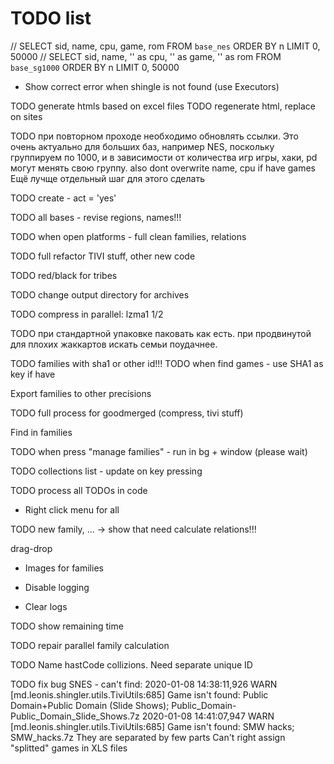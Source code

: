# TODO list

// SELECT sid, name, cpu, game, rom FROM `base_nes` ORDER BY n LIMIT 0, 50000
// SELECT sid, name, '' as cpu, '' as game, '' as rom FROM `base_sg1000` ORDER BY n LIMIT 0, 50000

- Show correct error when shingle is not found (use Executors)

TODO generate htmls based on excel files
TODO regenerate html, replace on sites

TODO при повторном проходе необходимо обновлять ссылки. Это очень актуально для больших баз, например NES,
поскольку группируем по 1000, и в зависимости от количества игр игры, хаки, pd могут менять свою группу.
also dont overwrite name, cpu if have games
Ещё лучще отдельный шаг для этого сделать

TODO create - act = 'yes'

TODO all bases - revise regions, names!!!

TODO when open platforms - full clean families, relations

TODO full refactor TIVI stuff, other new code

TODO red/black for tribes

TODO change output directory for archives

TODO compress in parallel: lzma1 1/2

TODO при стандартной упаковке паковать как есть. при продвинутой для плохих жаккартов искать семьи поудачнее.

TODO families with sha1 or other id!!!
TODO when find games - use SHA1 as key if have

Export families to other precisions

TODO full process for goodmerged (compress, tivi stuff)

Find in families

TODO when press "manage families" - run in bg + window (please wait)

TODO collections list - update on key pressing

TODO process all TODOs in code

* Right click menu for all

TODO new family, ... -> show that need calculate relations!!!

  drag-drop
  
  * Images for families

* Disable logging
* Clear logs

TODO show remaining time

TODO repair parallel family calculation

TODO Name hastCode collizions. Need separate unique ID

TODO fix bug SNES - can't find:
2020-01-08 14:38:11,926 WARN  [md.leonis.shingler.utils.TiviUtils:685] Game isn't found: Public Domain+Public Domain (Slide Shows); Public_Domain-Public_Domain_Slide_Shows.7z
2020-01-08 14:41:07,947 WARN  [md.leonis.shingler.utils.TiviUtils:685] Game isn't found: SMW hacks; SMW_hacks.7z
They are separated by few parts
Can't right assign "splitted" games in XLS files 